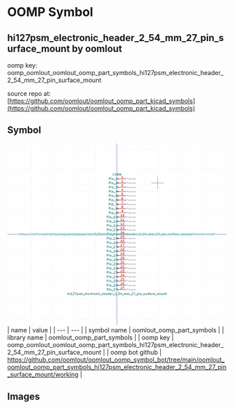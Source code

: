 # OOMP Symbol  
## hi127psm_electronic_header_2_54_mm_27_pin_surface_mount  by oomlout  
  
oomp key: oomp_oomlout_oomlout_oomp_part_symbols_hi127psm_electronic_header_2_54_mm_27_pin_surface_mount  
  
source repo at: [https://github.com/oomlout/oomlout_oomp_part_kicad_symbols](https://github.com/oomlout/oomlout_oomp_part_kicad_symbols)  
## Symbol  
  
[![working.png](working_600.png)](working.png)  
| name | value | 
| --- | --- | 
| symbol name | oomlout_oomp_part_symbols | 
| library name | oomlout_oomp_part_symbols | 
| oomp key | oomp_oomlout_oomlout_oomp_part_symbols_hi127psm_electronic_header_2_54_mm_27_pin_surface_mount | 
| oomp bot github | https://github.com/oomlout/oomlout_oomp_symbol_bot/tree/main/oomlout_oomlout_oomp_part_symbols_hi127psm_electronic_header_2_54_mm_27_pin_surface_mount/working | 
## Images  
